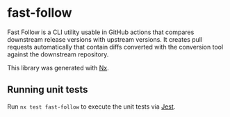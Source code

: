 # fast-follow

Fast Follow is a CLI utility usable in GitHub actions that compares downstream release versions with upstream versions. It creates pull requests automatically that contain diffs converted with the conversion tool against the downstream repository.

This library was generated with [Nx](https://nx.dev).

## Running unit tests

Run `nx test fast-follow` to execute the unit tests via [Jest](https://jestjs.io).
